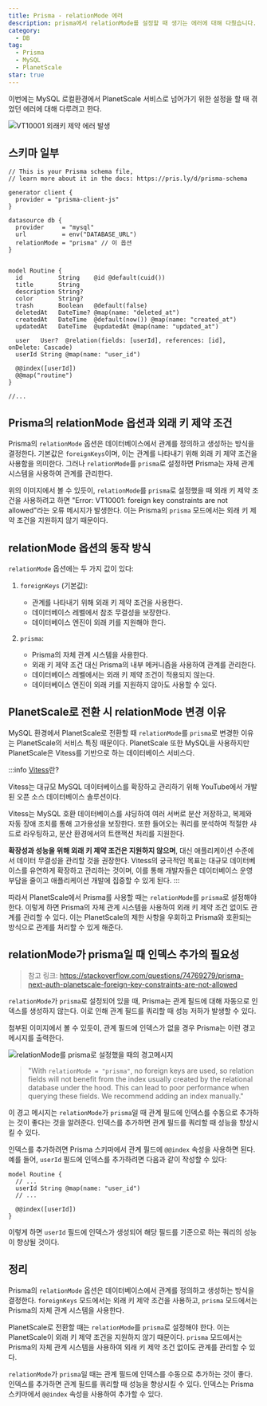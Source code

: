 ```yaml
---
title: Prisma - relationMode 에러
description: prisma에서 relationMode를 설정할 때 생기는 에러에 대해 다뤘습니다.
category:
  - DB
tag:
  - Prisma
  - MySQL
  - PlanetScale
star: true
---
```


이번에는 MySQL 로컬환경에서 PlanetScale 서비스로 넘어가기 위한 설정을 할 때 겪었던 에러에 대해 다루려고 한다.

![VT10001 외래키 제약 에러 발생](https://github.com/Zamoca42/blog/assets/96982072/e0429b8d-12e9-45c8-9625-6d22189d91c1)

## 스키마 일부

```prisma
// This is your Prisma schema file,
// learn more about it in the docs: https://pris.ly/d/prisma-schema

generator client {
  provider = "prisma-client-js"
}

datasource db {
  provider     = "mysql"
  url          = env("DATABASE_URL")
  relationMode = "prisma" // 이 옵션
}


model Routine {
  id          String    @id @default(cuid())
  title       String
  description String?
  color       String?
  trash       Boolean   @default(false)
  deletedAt   DateTime? @map(name: "deleted_at")
  createdAt   DateTime  @default(now()) @map(name: "created_at")
  updatedAt   DateTime  @updatedAt @map(name: "updated_at")

  user   User?  @relation(fields: [userId], references: [id], onDelete: Cascade)
  userId String @map(name: "user_id")

  @@index([userId])
  @@map("routine")
}

//...
```

## Prisma의 relationMode 옵션과 외래 키 제약 조건

Prisma의 `relationMode` 옵션은 데이터베이스에서 관계를 정의하고 생성하는 방식을 결정한다.
기본값은 `foreignKeys`이며, 이는 관계를 나타내기 위해 외래 키 제약 조건을 사용함을 의미한다.
그러나 `relationMode`를 `prisma`로 설정하면 Prisma는 자체 관계 시스템을 사용하여 관계를 관리한다.

위의 이미지에서 볼 수 있듯이, `relationMode`를 `prisma`로 설정했을 때 외래 키 제약 조건을 사용하려고 하면
"Error: VT10001: foreign key constraints are not allowed"라는 오류 메시지가 발생한다.
이는 Prisma의 `prisma` 모드에서는 외래 키 제약 조건을 지원하지 않기 때문이다.

## relationMode 옵션의 동작 방식

`relationMode` 옵션에는 두 가지 값이 있다:

1. `foreignKeys` (기본값):

   - 관계를 나타내기 위해 외래 키 제약 조건을 사용한다.
   - 데이터베이스 레벨에서 참조 무결성을 보장한다.
   - 데이터베이스 엔진이 외래 키를 지원해야 한다.

2. `prisma`:

   - Prisma의 자체 관계 시스템을 사용한다.
   - 외래 키 제약 조건 대신 Prisma의 내부 메커니즘을 사용하여 관계를 관리한다.
   - 데이터베이스 레벨에서는 외래 키 제약 조건이 적용되지 않는다.
   - 데이터베이스 엔진이 외래 키를 지원하지 않아도 사용할 수 있다.

## PlanetScale로 전환 시 relationMode 변경 이유

MySQL 환경에서 PlanetScale로 전환할 때
`relationMode`를 `prisma`로 변경한 이유는 PlanetScale의 서비스 특징 때문이다.
PlanetScale 또한 MySQL을 사용하지만 PlanetScale은 Vitess를 기반으로 하는 데이터베이스 서비스다.

:::info
[Vitess](https://vitess.io/)란?

Vitess는 대규모 MySQL 데이터베이스를 확장하고 관리하기 위해 YouTube에서 개발된 오픈 소스 데이터베이스 솔루션이다.

Vitess는 MySQL 호환 데이터베이스를 샤딩하여 여러 서버로 분산 저장하고, 복제와 자동 장애 조치를 통해 고가용성을 보장한다.
또한 들어오는 쿼리를 분석하여 적절한 샤드로 라우팅하고, 분산 환경에서의 트랜잭션 처리를 지원한다.

**확장성과 성능을 위해 외래 키 제약 조건은 지원하지 않으며**, 대신 애플리케이션 수준에서 데이터 무결성을 관리할 것을 권장한다.
Vitess의 궁극적인 목표는 대규모 데이터베이스를 유연하게 확장하고 관리하는 것이며,
이를 통해 개발자들은 데이터베이스 운영 부담을 줄이고 애플리케이션 개발에 집중할 수 있게 된다.
:::

따라서 PlanetScale에서 Prisma를 사용할 때는 `relationMode`를 `prisma`로 설정해야 한다.
이렇게 하면 Prisma의 자체 관계 시스템을 사용하여 외래 키 제약 조건 없이도 관계를 관리할 수 있다.
이는 PlanetScale의 제한 사항을 우회하고 Prisma와 호환되는 방식으로 관계를 처리할 수 있게 해준다.

## relationMode가 prisma일 때 인덱스 추가의 필요성

> 참고 링크: https://stackoverflow.com/questions/74769279/prisma-next-auth-planetscale-foreign-key-constraints-are-not-allowed

`relationMode`가 `prisma`로 설정되어 있을 때, Prisma는 관계 필드에 대해 자동으로 인덱스를 생성하지 않는다.
이로 인해 관계 필드를 쿼리할 때 성능 저하가 발생할 수 있다.

첨부된 이미지에서 볼 수 있듯이, 관계 필드에 인덱스가 없을 경우 Prisma는 이런 경고 메시지를 출력한다.

![relationMode를 prisma로 설정했을 때의 경고메시지](https://github.com/Zamoca42/blog/assets/96982072/e763f29f-13fc-41ba-9101-9350ce24bc71)

> "With `relationMode = "prisma"`, no foreign keys are used, so relation fields
> will not benefit from the index usually created by
> the relational database under the hood.
> This can lead to poor performance when querying these fields.
> We recommend adding an index manually."

이 경고 메시지는 `relationMode`가 `prisma`일 때 관계 필드에 인덱스를 수동으로 추가하는 것이 좋다는 것을 알려준다.
인덱스를 추가하면 관계 필드를 쿼리할 때 성능을 향상시킬 수 있다.

인덱스를 추가하려면 Prisma 스키마에서 관계 필드에 `@@index` 속성을 사용하면 된다.
예를 들어, `userId` 필드에 인덱스를 추가하려면 다음과 같이 작성할 수 있다:

```prisma
model Routine {
  // ...
  userId String @map(name: "user_id")
  // ...

  @@index([userId])
}
```

이렇게 하면 `userId` 필드에 인덱스가 생성되어 해당 필드를 기준으로 하는 쿼리의 성능이 향상될 것이다.

## 정리

Prisma의 `relationMode` 옵션은 데이터베이스에서 관계를 정의하고 생성하는 방식을 결정한다.
`foreignKeys` 모드에서는 외래 키 제약 조건을 사용하고, `prisma` 모드에서는 Prisma의 자체 관계 시스템을 사용한다.

PlanetScale로 전환할 때는 `relationMode`를 `prisma`로 설정해야 한다.
이는 PlanetScale이 외래 키 제약 조건을 지원하지 않기 때문이다.
`prisma` 모드에서는 Prisma의 자체 관계 시스템을 사용하여 외래 키 제약 조건 없이도 관계를 관리할 수 있다.

`relationMode`가 `prisma`일 때는 관계 필드에 인덱스를 수동으로 추가하는 것이 좋다.
인덱스를 추가하면 관계 필드를 쿼리할 때 성능을 향상시킬 수 있다.
인덱스는 Prisma 스키마에서 `@@index` 속성을 사용하여 추가할 수 있다.

